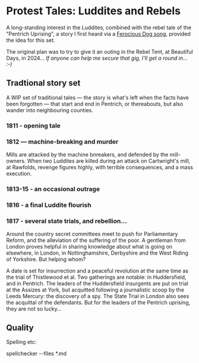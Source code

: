 # Protest Tales: Luddites and Rebels

A long-standing interest in the Luddites, combined with the rebel tale of the "Pentrich Uprising", a story I first heard via a [Ferocious Dog song](https://www.youtube.com/watch?v=iqwEsFnAqg4), provided the idea for this set.

The original plan was to try to give it an outing in the Rebel Tent, at Beautiful Days, in 2024... *If anyone can help me secure that gig, I'll get a round in... :-)*

## Tradtional story set

A WIP set of traditional tales — the story is what's left when the facts have been forgotten — that start and end in Pentrich, or thereabouts, but also wander into neighbouring counties.

### 1811 - opening tale

### 1812 — machine-breaking and murder

Mills are attacked by the machine bnreakers, and defended by the mill-owners. When two Luddites are killed during an attack on Cartwright's mill, at Rawfolds, revenge figures highly, with terrible consequences, and a mass execution.

### 1813-15 - an occasional outrage

### 1816 - a final Luddite flourish

### 1817 - several state trials, and rebellion...

Around the country secret committees meet to push for Parliamentary Reform, and the alleviation of the suffering of the poor. A gentleman from London proves helpful in sharing knowledge about what is going on elsewhere, in London, in Nottinghamshire, Derbyshire and the West Riding of Yorkshire. But helping whom?

A date is set for insurrection and a peaceful revolution at the same time as the trial of Thistlewood et al. Two gatherings are notable: in Huddersfield, and in Pentrich. The leaders of the Huddersfield insurgents are put on trial at the Assizes at York, but acquitted following a journalistic scoop by the Leeds Mercury: the discovery of a spy. The State Trial in London also sees the acquittal of the defendants. But for the leaders of the Pentrich uprising, they are not so lucky...

## Quality

Spelling etc:

spellchecker --files *.md
